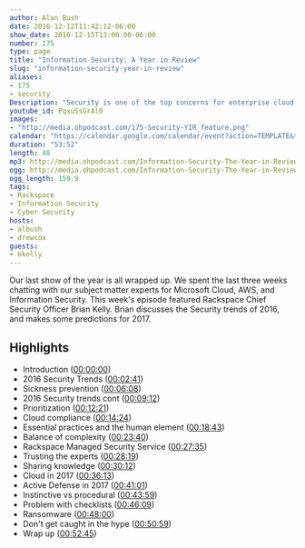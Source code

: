 ```yaml
---
author: Alan Bush
date: 2016-12-12T11:42:12-06:00
show_date: 2016-12-15T13:00:00-06:00
number: 175
type: page
title: "Information Security: A Year in Review"
slug: "information-security-year-in-review"
aliases:
- 175
- security
Description: "Security is one of the top concerns for enterprise cloud consumers. Rackspace has the expertise to guide our customers and help secure their environment in the ever-changing security threat landscape. This week we're joined by Rackspace CSO Brian Kelly to discuss the biggest security stories from 2016, and a look ahead to 2017."
youtube_id: PqxuSsGrAl0
images:
- "http://media.ohpodcast.com/175-Security-YIR_feature.png"
calendar: "https://calendar.google.com/calendar/event?action=TEMPLATE&tmeid=bnBiaGdiNGxuYm8yMjVyanBrdWI1djNyNDAgZmxwOXFtZW9mYWYwNTM4anU1Y21sb3Vic29AZw&tmsrc=flp9qmeofaf0538ju5cmloubso%40group.calendar.google.com"
duration: "53:52"
length: 48
mp3: http://media.ohpodcast.com/Information-Security-The-Year-in-Review.mp3
ogg: http://media.ohpodcast.com/Information-Security-The-Year-in-Review.ogg
ogg_length: 159.9
tags:
- Rackspace
- Information Security
- Cyber Security
hosts:
- albush
- drewcox
guests:
- bkelly
---
```


Our last show of the year is all wrapped up. We spent the last three weeks chatting with our subject matter experts for Microsoft Cloud, AWS, and Information Security. This week's episode featured Rackspace Chief Security Officer Brian Kelly. Brian discusses the Security trends of 2016, and makes some predictions for 2017. 

<!--more-->

## Highlights

- Introduction ([00:00:00](https://youtu.be/PqxuSsGrAl0?t=00h00m00s))
- 2016 Security Trends ([00:02:41](https://youtu.be/PqxuSsGrAl0?t=00h02m41s))
- Sickness prevention ([00:06:08](https://youtu.be/PqxuSsGrAl0?t=00h06m08s))
- 2016 Security trends cont ([00:09:12](https://youtu.be/PqxuSsGrAl0?t=00h09m12s))
- Prioritization ([00:12:21](https://youtu.be/PqxuSsGrAl0?t=00h12m21s))
- Cloud compliance ([00:14:24](https://youtu.be/PqxuSsGrAl0?t=00h14m24s))
- Essential practices and the human element ([00:18:43](https://youtu.be/PqxuSsGrAl0?t=00h18m43s))
- Balance of complexity ([00:23:40](https://youtu.be/PqxuSsGrAl0?t=00h23m40s))
- Rackspace Managed Security Service ([00:27:35](https://youtu.be/PqxuSsGrAl0?t=00h27m35s))
- Trusting the experts ([00:28:19](https://youtu.be/PqxuSsGrAl0?t=00h28m19s))
- Sharing knowledge ([00:30:12](https://youtu.be/PqxuSsGrAl0?t=00h30m12s))
- Cloud in 2017 ([00:36:13](https://youtu.be/PqxuSsGrAl0?t=00h36m13s))
- Active Defense in 2017 ([00:41:01](https://youtu.be/PqxuSsGrAl0?t=00h41m01s))
- Instinctive vs procedural ([00:43:59](https://youtu.be/PqxuSsGrAl0?t=00h43m59s))
- Problem with checklists ([00:46:09](https://youtu.be/PqxuSsGrAl0?t=00h46m09s))
- Ransomware ([00:48:00](https://youtu.be/PqxuSsGrAl0?t=00h48m00s))
- Don't get caught in the hype ([00:50:59](https://youtu.be/PqxuSsGrAl0?t=00h50m59s))
- Wrap up ([00:52:45](https://youtu.be/PqxuSsGrAl0?t=00h52m45s))
